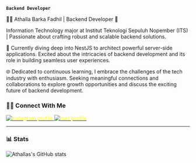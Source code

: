 

**`Backend Developer`**

👨‍💻 Athalla Barka Fadhil | Backend Developer 🚀 

Information Technology major at Institut Teknologi Sepuluh Nopember (ITS) | Passionate about crafting robust and scalable backend solutions.

🔧 Currently diving deep into NestJS to architect powerful server-side applications. Excited about the intricacies of backend development and its role in building seamless user experiences.

🌐 Dedicated to continuous learning, I embrace the challenges of the tech industry with enthusiasm. Seeking meaningful connections and collaborations to explore growth opportunities and discuss the exciting future of backend development.


### 🤝🏻 Connect With Me

<p align="left">
   <a href="https://www.instagram.com/athallabf/?next=%2F&hl=id"><img alt="instagram profile" title="Follow my instagram" src="https://img.shields.io/badge/-@athallabf-E4405F?style=flat&logo=Instagram&logocolor=%23E05D44&label=Follow!&logo=video&logoColor=white&style=for-the-badge&labelColor=DAA520" style="color: yellow;"/> </a> 
   <a href="https://gmail.com/rakafadhil.rf@gmail.com/?next=%2F&hl=id"><img alt="mail profile" title="send your text" src="https://img.shields.io/badge/-rakafadhil.rf@gmail.com-D14836?style=flat&logo=Gmail&logoColor=white" style="color: yellow;"/> </a> 
   
</p>


---


### 📊 Stats

![Athallas's GitHub stats](https://github-readme-stats.vercel.app/api?username=athallabf&show_icons=true&theme=gruvbox)
